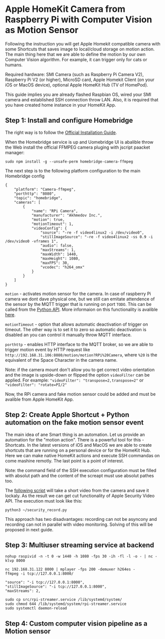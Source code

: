 # Apple HomeKit Camera from Raspberry Pi with Computer Vision as Motion Sensor

Following the instruction you will get Apple Homekit compatible camera with 
some Shortcuts that saves image to local/cloud storage on motion action. 
The main thing here that we are able to define the motion by our own 
Computer Vision algorithm. For example, it can trigger only for cats or humans.

Required hardware: SMI Camera (such as Raspberry Pi Camera V2), 
Raspberry Pi V2 (or higher), MicroSD card, 
Apple Homekit Client (on your iOS or MacOS device),
optional Apple HomeKit Hub (TV of HomePod).

This guide implies you are already flashed Raspbian OS, wired your 
SMI camera and established SSH connection throw LAN. Also, it is required
that you have created home instance in your HomeKit App.

## Step 1: Install and configure Homebridge

The right way is to follow the 
[Official Installation Guide](https://github.com/homebridge/homebridge/wiki/Install-Homebridge-on-Raspbian).

When the Homebridge service is up and Uomebridge UI is abalible throw 
the Web install the official FFMPEG camera pluging with jscript paacket manager:
```
sudo npm install -g --unsafe-perm homebridge-camera-ffmpeg
```

The next step is to the following platform configuration to the 
main Homebridge config
```
{
    "platform": "Camera-ffmpeg",
    "porthttp": "8080",
    "topic": "homebridge",
    "cameras": [
        {
            "name": "RPi Camera",
            "manufacturer": "Akhmedov Inc.",
            "motion": true,
            "motionTimeout": 1,
            "videoConfig": {
                "source": "-re -f video4linux2 -i /dev/video0",
                "stillImageSource": "-re -f video4linux2 -ss 0.9 -i /dev/video0 -vframes 1",
                "audio": false,
                "maxStreams": 1,
                "maxWidth": 1440,
                "maxHeight": 1080,
                "maxFPS": 30,
                "vcodec": "h264_omx"
            }
        }
    ]
}
```

`motion` - activates motion sensor for the camera. 
In case of raspberry Pi camera we dont dave physical one, but we still can emitate
attendence of the sensor by the MQTT trigger that is running on port `TODO`. This
can be called from the
[Python API](https://sunoo.github.io/homebridge-camera-ffmpeg/automation/motion.html).
More informaion on this functionality is avalible 
[here](https://sunoo.github.io/homebridge-camera-ffmpeg/automation/http.html).

`motionTimeout` - option that allows automatic deactivation of trigger on timeout.
The other way is to set it to zero so automatic deactivation is disabled an you can
control it manually throw MQTT interface.

`porthttp` - enables HTTP interface to the MQTT broker, so we are able to trigger 
motion event by HTTP request like `http://192.168.31.106:8080/motion/motion?RPi%20Camera`,
where `%20` is the equivalent of the Space Character in the camera name.

Note: if the camera mount don't allow you to get correct video orientation 
and the image is upside-down or flipped the option `videoFilter` can be applied. 
For example: `"videoFilter": "transpose=2,transpose=2"` or `"videoFilter": "rotate=PI/2"`

Now, the RPi camera and fake motion sensor could be added and must be avalible 
from Apple HomeKit App.

## Step 2: Create Apple Shortcut + Python automation on the fake motion sensor event

The main idea of ane Smart thing is an automation. Let us provide an automation 
for the "motion action". There is a powerful tool for this - Shortcats. In the
latest versions of iOS and MacOS we are able to create shortcuts that are running 
on a personal device or for the HomeKit Hub. Here we can make native HomeKit 
actions and execute SSH commandas on come mashine remotly. The last point 
is a point of interest.

Note: the command field of the SSH execution configuration must be filled with 
absolut path and the content of the screapt must use absolut pathes too.

The [following script]()
will take a short video from the camera and save it lockaly. As the 
result we can get cut functionality of Apple Security Video API. The
execution must look like this:

```
python3 ~/security_record.py
```

This approach has two disadvantages: recording can not be asyncony and 
recording can not in parallel with video monitoring. Solving of this
will be proposed in next guide.


## Step 3: Multiuser streaming service at backend

```
nohup raspivid -n -t 0 -w 1440 -h 1080 -fps 30 -ih -fl -l -o - | nc -klvp 8000
```

```
nc 192.168.31.122 8000 | mplayer -fps 200 -demuxer h264es -
ffmpeg -i tcp://127.0.0.1:8000/
```

```
"source": "-i tcp://127.0.0.1:8000",
"stillImageSource": "-i tcp://127.0.0.1:8000",
"maxStreams": 2,
```

```
sudo cp src/rpi-streamer.service /lib/systemd/system/
sudo chmod 644 /lib/systemd/system/rpi-streamer.service
sudo systemctl daemon-reload
```

## Step 4: Custom computer vision pipeline as a Motion sensor


